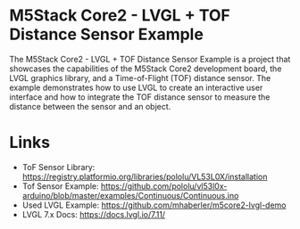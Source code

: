# M5Stack Core2 - LVGL + TOF Distance Sensor Example

The M5Stack Core2 - LVGL + TOF Distance Sensor Example is a project that showcases the capabilities of the M5Stack Core2 development board, the LVGL graphics library, and a Time-of-Flight (TOF) distance sensor. The example demonstrates how to use LVGL to create an interactive user interface and how to integrate the TOF distance sensor to measure the distance between the sensor and an object. 

# Links
 - ToF Sensor Library: https://registry.platformio.org/libraries/pololu/VL53L0X/installation
 - Tof Sensor Example: https://github.com/pololu/vl53l0x-arduino/blob/master/examples/Continuous/Continuous.ino
 - Used LVGL Example: https://github.com/mhaberler/m5core2-lvgl-demo
 - LVGL 7.x Docs: https://docs.lvgl.io/7.11/